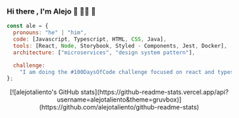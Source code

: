 ### Hi there , I'm Alejo :wave: :man_technologist: :sparkling_heart:

```js
const ale = {
  pronouns: "he" | "him",
  code: [Javascript, Typescript, HTML, CSS, Java],
  tools: [React, Node, Storybook, Styled - Components, Jest, Docker],
  architecture: ["microservices", "design system pattern"],

  challenge:
    "I am doing the #100DaysOfCode challenge focused on react and typescript",
};
```

<p align="center">
[![alejotaliento's GitHub stats](https://github-readme-stats.vercel.app/api?username=alejotaliento&theme=gruvbox)](https://github.com/alejotaliento/github-readme-stats)
</p>
